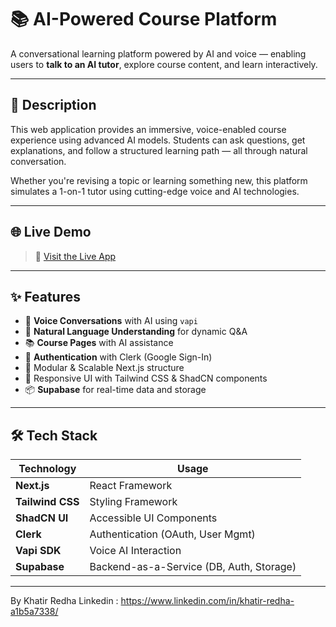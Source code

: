 # 📚 AI-Powered Course Platform

A conversational learning platform powered by AI and voice — enabling users to **talk to an AI tutor**, explore course content, and learn interactively.

---

## 🧠 Description

This web application provides an immersive, voice-enabled course experience using advanced AI models. Students can ask questions, get explanations, and follow a structured learning path — all through natural conversation.

Whether you're revising a topic or learning something new, this platform simulates a 1-on-1 tutor using cutting-edge voice and AI technologies.

---

## 🌐 Live Demo

> 🚀 [Visit the Live App](https://ai-teacher-saas-app.vercel.app)

---

## ✨ Features

- 🎤 **Voice Conversations** with AI using `vapi`
- 💬 **Natural Language Understanding** for dynamic Q&A
- 📚 **Course Pages** with AI assistance
- 🔐 **Authentication** with Clerk (Google Sign-In)
- 🧩 Modular & Scalable Next.js structure
- 🌙 Responsive UI with Tailwind CSS & ShadCN components
- 📦 **Supabase** for real-time data and storage

---

## 🛠️ Tech Stack

| Technology     | Usage                                |
|----------------|--------------------------------------|
| **Next.js**    | React Framework                      |
| **Tailwind CSS** | Styling Framework                  |
| **ShadCN UI**  | Accessible UI Components             |
| **Clerk**      | Authentication (OAuth, User Mgmt)    |
| **Vapi SDK**   | Voice AI Interaction                 |
| **Supabase**   | Backend-as-a-Service (DB, Auth, Storage) |

---
By Khatir Redha
Linkedin : https://www.linkedin.com/in/khatir-redha-a1b5a7338/


